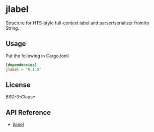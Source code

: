 # jlabel

Structure for HTS-style full-context label and parser/serializer from/to String.

## Usage

Put the following in Cargo.toml

<!-- x-release-please-start-version -->

```toml
[dependencies]
jlabel = "0.1.5"
```

<!-- x-release-please-end -->

## License

BSD-3-Clause

## API Reference

- [jlabel](https://docs.rs/jlabel)
